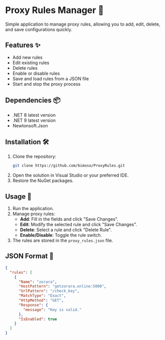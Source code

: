 # Proxy Rules Manager 🚀

Simple application to manage proxy rules, allowing you to add, edit, delete, and save configurations quickly.

## Features ✨
- Add new rules
- Edit existing rules
- Delete rules
- Enable or disable rules
- Save and load rules from a JSON file
- Start and stop the proxy process

## Dependencies 📦
- .NET 8 latest version
- .NET 9 latest version
- Newtonsoft.Json

## Installation 🛠️
1. Clone the repository:
    ```bash
    git clone https://github.com/bimoso/ProxyRules.git
    ```
2. Open the solution in Visual Studio or your preferred IDE.
3. Restore the NuGet packages.

## Usage 🚀
1. Run the application.
2. Manage proxy rules:
   - **Add**: Fill in the fields and click "Save Changes".
   - **Edit**: Modify the selected rule and click "Save Changes".
   - **Delete**: Select a rule and click "Delete Rule".
   - **Enable/Disable**: Toggle the rule switch.
3. The rules are stored in the `proxy_rules.json` file.

## JSON Format 📄
```json
{
  "rules": [
    {
      "Name": "zorara",
      "HostPattern": "getzorara.online:5000",
      "UrlPattern": "/check_key",
      "MatchType": "Exact",
      "HttpMethod": "GET",
      "Response": {
        "message": "Key is valid."
      },
      "IsEnabled": true
    }
  ]
}
```
